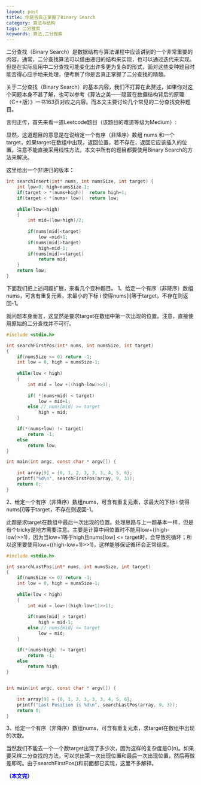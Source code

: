 ```yaml
---
layout: post
title: 你是否真正掌握了Binary Search
category: 算法与结构
tags: 二分搜索
keywords: 算法,二分搜索
---
```



二分查找（Binary Search）是数据结构与算法课程中应该讲到的一个非常重要的内容。通常，二分查找算法可以借由递归的结构来实现，也可以通过迭代来实现。但是在实际应用中二分查找可能变化出许多更为复杂的形式，面对这些变种题目时能否得心应手地来处理，便考察了你是否真正掌握了二分查找的精髓。

关于二分查找（Binary Search）的基本内容，我们不打算在此赘述，如果你对这个问题本身不甚了解，也可以参考《算法之美——隐匿在数据结构背后的原理（C++版）》一书163页对应之内容。而本文主要讨论几个常见的二分查找变种题目。

言归正传，首先来看一道Leetcode题目（该题目的难道等级为Medium）:

显然，这道题目的意思是在说给定一个有序（非降序）数组 nums 和一个 target，如果target在数组中出现，返回位置，若不存在，返回它应该插入的位置。注意不能直接采用线性方法，本文中所有的题目都要使用Binary Search的方法来解决。

这里给出一个非递归的版本：

```c
int searchInsert(int* nums, int numsSize, int target) {
    int low=0, high=numsSize-1;
    if(target > *(nums+high))  return high+1;  
    if(target < *(nums+ low))  return low; 
    
    while(low<=high)
    {
        int mid=(low+high)/2;
        
        if(nums[mid]<target)
            low =mid+1;    
        if(nums[mid]>target)    
            high=mid-1;
        if(nums[mid]==target)    
            return mid; 
    }
    return low;
}
```

下面我们把上述问题扩展，来看几个变种题目。
1、给定一个有序（非降序）数组 nums，可含有重复元素，求最小的下标 i 使得nums[i]等于target，不存在则返回-1。

就问题本身而言，这显然是要求target在数组中第一次出现的位置。注意，直接使用原始的二分查找并不可行。

```c
#include <stdio.h>

int searchFirstPos(int* nums, int numsSize, int target)
{
    if(numsSize <= 0) return -1;
    int low = 0, high = numsSize-1;
    
    while(low < high)
    {
        int mid = low +((high-low)>>1);
        
        if( *(nums+mid) < target)
            low = mid+1;
        else // nums[mid] >= target
            high = mid;
    }

    if(*(nums+low) != target)
        return -1;
    else
        return low;
}

int main(int argc, const char * argv[]) {
    
    int array[9] = {0, 1, 2, 3, 3, 3, 4, 5, 6};
    printf("%d\n", searchFirstPos(array, 9, 3));
    return 0;
}
```

2、给定一个有序（非降序）数组nums，可含有重复元素，求最大的下标 i 使得nums[i]等于target，不存在则返回-1。

此题是求target在数组中最后一次出现的位置。处理思路与上一题基本一样，但是有个tricky是地方需要注意。主要是计算中间位置时不能用low+((high-low)>>1)，因为当low+1等于high且nums[low] <= target时，会导致死循环；所以这里要使用low+((high-low+1)>>1)，这样能够保证循环会正常结束。

```c
#include <stdio.h>

int searchLastPos(int* nums, int numsSize, int target)
{
    if(numsSize <= 0) return -1;
    int low = 0, high = numsSize-1;
    
    while(low < high)
    {
        int mid = low+((high-low+1)>>1);
        
        if(nums[mid] > target)
            high = mid-1;
        else // nums[mid] <= target
            low = mid;
    }

    if(*(nums+high) != target)
        return -1;
    else
        return high;
}


int main(int argc, const char * argv[]) {
    
    int array[9] = {0, 1, 2, 3, 3, 3, 4, 5, 6};
    printf("Last Position is %d\n", searchLastPos(array, 9, 3));
    return 0;
}
```

3、给定一个有序（非降序）数组nums，可含有重复元素，求target在数组中出现的次数。

当然我们不能去一个一个数target出现了多少次，因为这样的复杂度是O(n)。如果要采样二分查找的方法，可以求出第一次出现位置和最后一次出现位置，然后再做差即可。由于searchFirstPos()和前面都已实现，这里不多解释。



<span style="color:blue">**（本文完）**</span>
